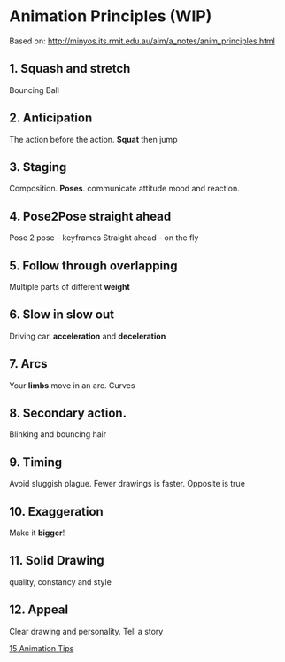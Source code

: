 # Animation Principles (WIP)
Based on:
http://minyos.its.rmit.edu.au/aim/a_notes/anim_principles.html

## 1. Squash and stretch

Bouncing Ball

## 2. Anticipation

The action before the action. **Squat** then jump

## 3. Staging

Composition. **Poses**. communicate attitude mood and reaction.

## 4. Pose2Pose straight ahead
Pose 2 pose - keyframes
Straight ahead - on the fly

## 5. Follow through overlapping
Multiple parts of different **weight**

## 6. Slow in slow out
Driving car. **acceleration** and **deceleration**

## 7. Arcs
Your **limbs** move in an arc. Curves

## 8. Secondary action. 
Blinking and bouncing hair

## 9. Timing
Avoid sluggish plague.
Fewer drawings is faster. Opposite is true


## 10. Exaggeration
Make it **bigger**!

## 11. Solid Drawing
quality, constancy and style

## 12. Appeal
Clear drawing and personality. Tell a story

[15 Animation Tips](http://www.teksmobile.com.au/blog/15-animation-tips-to-make-your-mobile-games-more-engaging/)
